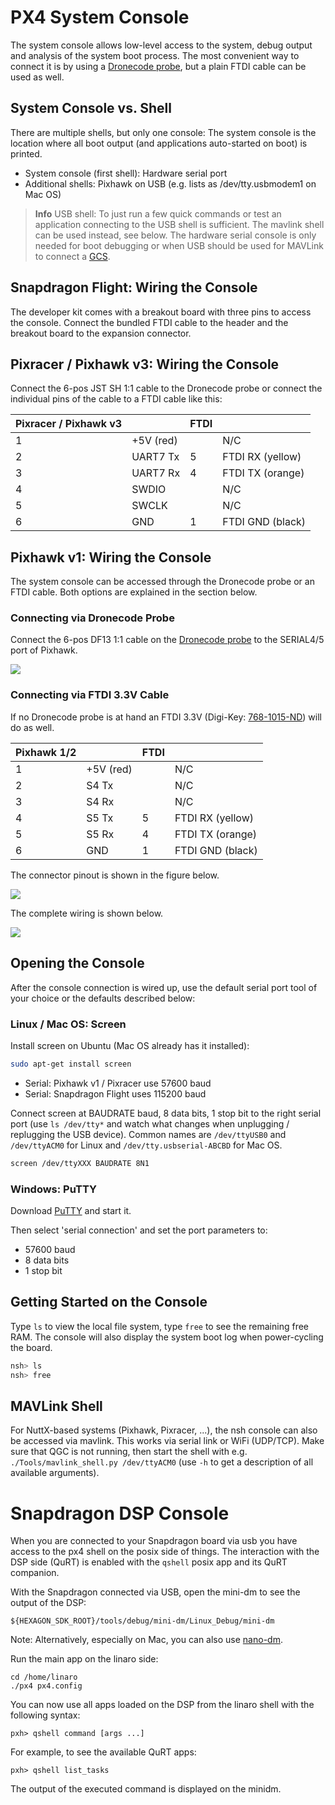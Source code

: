 # PX4 System Console

The system console allows low-level access to the system, debug output and analysis of the system boot process. The most convenient way to connect it is by using a [Dronecode probe](http://nicadrone.com/index.php?id_product=65&controller=product), but a plain FTDI cable can be used as well.

## System Console vs. Shell

There are multiple shells, but only one console: The system console is the location where all boot output (and applications auto-started on boot) is printed.

  * System console (first shell): Hardware serial port
  * Additional shells: Pixhawk on USB (e.g. lists as /dev/tty.usbmodem1 on Mac OS)

> **Info**
> USB shell: To just run a few quick commands or test an application connecting to the USB
> shell is sufficient. The mavlink shell can be used instead, see below.
> The hardware serial console is only needed for boot debugging or when USB should be used
> for MAVLink to connect a [GCS](qgroundcontrol-intro.md).

## Snapdragon Flight: Wiring the Console

The developer kit comes with a breakout board with three pins to access the console. Connect the bundled FTDI cable to the header and the breakout board to the expansion connector.

## Pixracer / Pixhawk v3: Wiring the Console

Connect the 6-pos JST SH 1:1 cable to the Dronecode probe or connect the individual pins of the cable to a FTDI cable like this:

| Pixracer / Pixhawk v3  |         | FTDI    |        |
| -- | -- | -- | -- |
|1         | +5V (red)     |         | N/C    |
|2         | UART7 Tx      | 5       | FTDI RX (yellow)  |
|3         | UART7 Rx      | 4       | FTDI TX (orange)  |
|4         | SWDIO      |         | N/C   |
|5         | SWCLK      |         | N/C   |
|6         | GND     | 1       | FTDI GND (black)   |

## Pixhawk v1: Wiring the Console

The system console can be accessed through the Dronecode probe or an FTDI cable. Both options are explained in the section below.

### Connecting via Dronecode Probe

Connect the 6-pos DF13 1:1 cable on the [Dronecode probe](http://nicadrone.com/index.php?id_product=65&controller=product) to the SERIAL4/5 port of Pixhawk.

![](images/console/dronecode_probe.jpg)

### Connecting via FTDI 3.3V Cable

If no Dronecode probe is at hand an FTDI 3.3V (Digi-Key: [768-1015-ND](http://www.digikey.com/product-detail/en/TTL-232R-3V3/768-1015-ND/1836393)) will do as well.

| Pixhawk 1/2  |         | FTDI    |        |
| -- | -- | -- | -- |
|1         | +5V (red)     |         | N/C    |
|2         | S4 Tx      |         | N/C   |
|3         | S4 Rx      |         | N/C   |
|4         | S5 Tx      | 5       | FTDI RX (yellow)   |
|5         | S5 Rx      | 4       | FTDI TX (orange)   |
|6         | GND     | 1       | FTDI GND (black)   |

The connector pinout is shown in the figure below.

![](images/console/console_connector.jpg)

The complete wiring is shown below.

![](images/console/console_debug.jpg)

## Opening the Console

After the console connection is wired up, use the default serial port tool of your choice or the defaults described below:

### Linux / Mac OS: Screen

Install screen on Ubuntu (Mac OS already has it installed):

<div class="host-code"></div>

```bash
sudo apt-get install screen
```

  * Serial: Pixhawk v1 / Pixracer use 57600 baud
  * Serial: Snapdragon Flight uses 115200 baud

Connect screen at BAUDRATE baud, 8 data bits, 1 stop bit to the right serial port (use `ls /dev/tty*` and watch what changes when unplugging / replugging the USB device). Common names are `/dev/ttyUSB0` and `/dev/ttyACM0` for Linux and `/dev/tty.usbserial-ABCBD` for Mac OS.

<div class="host-code"></div>

```bash
screen /dev/ttyXXX BAUDRATE 8N1
```

### Windows: PuTTY

Download [PuTTY](http://www.chiark.greenend.org.uk/~sgtatham/putty/download.html) and start it.

Then select 'serial connection' and set the port parameters to:

  * 57600 baud
  * 8 data bits
  * 1 stop bit

## Getting Started on the Console

Type `ls` to view the local file system, type `free` to see the remaining free RAM. The console will also display the system boot log when power-cycling the board.

```bash
nsh> ls
nsh> free
```

## MAVLink Shell
For NuttX-based systems (Pixhawk, Pixracer, ...), the nsh console can also be
accessed via mavlink. This works via serial link or WiFi (UDP/TCP). Make sure
that QGC is not running, then start the shell with e.g.
`./Tools/mavlink_shell.py /dev/ttyACM0` (use `-h` to get a description of all
available arguments).

# Snapdragon DSP Console
When you are connected to your Snapdragon board via usb you have access to the px4 shell on the posix side of things.
The interaction with the DSP side (QuRT) is enabled with the `qshell` posix app and its QuRT companion.

With the Snapdragon connected via USB, open the mini-dm to see the output of the DSP:
```
${HEXAGON_SDK_ROOT}/tools/debug/mini-dm/Linux_Debug/mini-dm
```

Note: Alternatively, especially on Mac, you can also use [nano-dm](https://github.com/kevinmehall/nano-dm).

Run the main app on the linaro side:
```
cd /home/linaro
./px4 px4.config
```

You can now use all apps loaded on the DSP from the linaro shell with the following syntax:
```
pxh> qshell command [args ...]
```

For example, to see the available QuRT apps:
```
pxh> qshell list_tasks
```

The output of the executed command is displayed on the minidm.
